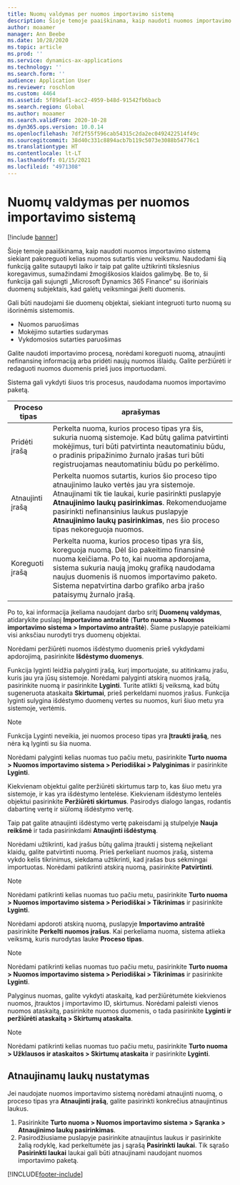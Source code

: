 ```yaml
---
title: Nuomų valdymas per nuomos importavimo sistemą
description: Šioje temoje paaiškinama, kaip naudoti nuomos importavimo sistemą siekiant pakoreguoti kelias nuomos sutartis tuo pačiu metu.
author: moaamer
manager: Ann Beebe
ms.date: 10/28/2020
ms.topic: article
ms.prod: ''
ms.service: dynamics-ax-applications
ms.technology: ''
ms.search.form: ''
audience: Application User
ms.reviewer: roschlom
ms.custom: 4464
ms.assetid: 5f89daf1-acc2-4959-b48d-91542fb6bacb
ms.search.region: Global
ms.author: moaamer
ms.search.validFrom: 2020-10-28
ms.dyn365.ops.version: 10.0.14
ms.openlocfilehash: 7df2f55f596cab54315c2da2ec0492422514f49c
ms.sourcegitcommit: 38d40c331c8894acb7b119c5073e3088b54776c1
ms.translationtype: HT
ms.contentlocale: lt-LT
ms.lasthandoff: 01/15/2021
ms.locfileid: "4971308"
---
```

# <a name="manage-leases-through-the-lease-import-framework"></a>Nuomų valdymas per nuomos importavimo sistemą

[!include [banner](../includes/banner.md)]

Šioje temoje paaiškinama, kaip naudoti nuomos importavimo sistemą siekiant pakoreguoti kelias nuomos sutartis vienu veiksmu. Naudodami šią funkciją galite sutaupyti laiko ir taip pat galite užtikrinti tikslesnius koregavimus, sumažindami žmogiškosios klaidos galimybę. Be to, ši funkcija gali sujungti „Microsoft Dynamics 365 Finance“ su išoriniais duomenų subjektais, kad galėtų veiksmingai įkelti duomenis.

Gali būti naudojami šie duomenų objektai, siekiant integruoti turto nuomą su išorinėmis sistemomis.

- Nuomos paruošimas
- Mokėjimo sutarties sudarymas
- Vykdomosios sutarties paruošimas

Galite naudoti importavimo procesą, norėdami koreguoti nuomą, atnaujinti nefinansinę informaciją arba pridėti naujų nuomos išlaidų. Galite peržiūrėti ir redaguoti nuomos duomenis prieš juos importuodami.

Sistema gali vykdyti šiuos tris procesus, naudodama nuomos importavimo paketą.

| Proceso tipas  | aprašymas |
|---------------|-------------|
| Pridėti įrašą    | Perkelta nuoma, kurios proceso tipas yra šis, sukuria nuomą sistemoje. Kad būtų galima patvirtinti mokėjimus, turi būti patvirtinta neautomatiniu būdu, o pradinis pripažinimo žurnalo įrašas turi būti registruojamas neautomatiniu būdu po perkėlimo. |
| Atnaujinti įrašą | Perkelta nuomos sutartis, kurios šio proceso tipo atnaujinimo lauko vertės jau yra sistemoje. Atnaujinami tik tie laukai, kurie pasirinkti puslapyje **Atnaujinimo laukų pasirinkimas**. Rekomenduojame pasirinkti nefinansinius laukus puslapyje **Atnaujinimo laukų pasirinkimas**, nes šio proceso tipas nekoreguoja nuomos. |
| Koreguoti įrašą | Perkelta nuoma, kurios proceso tipas yra šis, koreguoja nuomą. Dėl šio pakeitimo finansinė nuoma keičiama. Po to, kai nuoma apdorojama, sistema sukuria naują įmokų grafiką naudodama naujus duomenis iš nuomos importavimo paketo. Sistema nepatvirtina darbo grafiko arba įrašo pataisymų žurnalo įrašą. |

Po to, kai informacija įkeliama naudojant darbo sritį **Duomenų valdymas**, atidarykite puslapį **Importavimo antraštė** (**Turto nuoma \> Nuomos importavimo sistema \> Importavimo antraštė**). Šiame puslapyje pateikiami visi anksčiau nurodyti trys duomenų objektai.

Norėdami peržiūrėti nuomos išdėstymo duomenis prieš vykdydami apdorojimą, pasirinkite **Išdėstymo duomenys**.

Funkcija lyginti leidžia palyginti įrašą, kurį importuojate, su atitinkamu įrašu, kuris jau yra jūsų sistemoje. Norėdami palyginti atskirą nuomos įrašą, pasirinkite nuomą ir pasirinkite **Lyginti**. Turite atlikti šį veiksmą, kad būtų sugeneruota ataskaita **Skirtumai**, prieš perkeldami nuomos įrašus. Funkcija lyginti sulygina išdėstymo duomenų vertes su nuomos, kuri šiuo metu yra sistemoje, vertėmis.

> [!NOTE]
> Funkcija Lyginti neveikia, jei nuomos proceso tipas yra **Įtraukti įrašą**, nes nėra ką lyginti su šia nuoma.
>
> Norėdami palyginti kelias nuomas tuo pačiu metu, pasirinkite **Turto nuoma \> Nuomos importavimo sistema \> Periodiškai \> Palyginimas** ir pasirinkite **Lyginti**.

Kiekvienam objektui galite peržiūrėti skirtumus tarp to, kas šiuo metu yra sistemoje, ir kas yra išdėstymo lentelėse. Kiekvienam išdėstymo lentelės objektui pasirinkite **Peržiūrėti skirtumus**. Pasirodys dialogo langas, rodantis dabartinę vertę ir siūlomą išdėstymo vertę.

Taip pat galite atnaujinti išdėstymo vertę pakeisdami ją stulpelyje **Nauja reikšmė** ir tada pasirinkdami **Atnaujinti išdėstymą**.

Norėdami užtikrinti, kad įrašus būtų galima įtraukti į sistemą neįkeliant klaidų, galite patvirtinti nuomą. Prieš perkeliant nuomos įrašą, sistema vykdo kelis tikrinimus, siekdama užtikrinti, kad įrašas bus sėkmingai importuotas. Norėdami patikrinti atskirą nuomą, pasirinkite **Patvirtinti**.

> [!NOTE]
> Norėdami patikrinti kelias nuomas tuo pačiu metu, pasirinkite **Turto nuoma \> Nuomos importavimo sistema \> Periodiškai \> Tikrinimas** ir pasirinkite **Lyginti**.

Norėdami apdoroti atskirą nuomą, puslapyje **Importavimo antraštė** pasirinkite **Perkelti nuomos įrašus**. Kai perkeliama nuoma, sistema atlieka veiksmą, kuris nurodytas lauke **Proceso tipas**.

> [!NOTE]
> Norėdami patikrinti kelias nuomas tuo pačiu metu, pasirinkite **Turto nuoma \> Nuomos importavimo sistema \> Periodiškai \> Tikrinimas** ir pasirinkite **Lyginti**.

Palyginus nuomas, galite vykdyti ataskaitą, kad peržiūrėtumėte kiekvienos nuomos, įtrauktos į importavimo ID, skirtumus. Norėdami paleisti vienos nuomos ataskaitą, pasirinkite nuomos duomenis, o tada pasirinkite **Lyginti ir peržiūrėti ataskaitą \> Skirtumų ataskaita**.

> [!NOTE]
> Norėdami patikrinti kelias nuomas tuo pačiu metu, pasirinkite **Turto nuoma \> Užklausos ir ataskaitos \> Skirtumų ataskaita** ir pasirinkite **Lyginti**.

## <a name="set-up-update-fields"></a>Atnaujinamų laukų nustatymas

Jei naudojate nuomos importavimo sistemą norėdami atnaujinti nuomą, o proceso tipas yra **Atnaujinti įrašą**, galite pasirinkti konkrečius atnaujintinus laukus.

1. Pasirinkite **Turto nuoma \> Nuomos importavimo sistema \> Sąranka \> Atnaujinimo laukų pasirinkimas**.
2. Pasirodžiusiame puslapyje pasirinkite atnaujintus laukus ir pasirinkite žalią rodyklę, kad perkeltumėte jas į sąrašą **Pasirinkti laukai**. Tik sąrašo **Pasirinkti laukai** laukai gali būti atnaujinami naudojant nuomos importavimo paketą.


[!INCLUDE[footer-include](../../includes/footer-banner.md)]